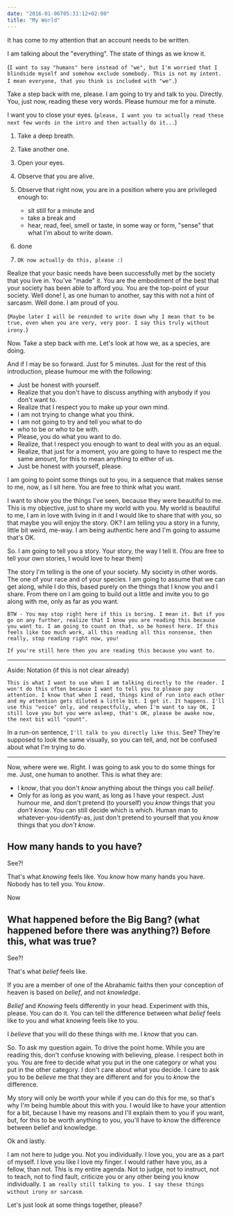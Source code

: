 ```yaml
---
date: "2016-01-06T05:31:12+02:00"
title: "My World"
---
```


It has come to my attention that an account needs to be written.

I am talking about the "everything". The state of things as we know it. 

(`I want to say "humans" here instead of "we", but I'm worried that I blindside myself and somehow exclude somebody. This is not my intent. I mean everyone, that you think is included with "we".`)

Take a step back with me, please. I am going to try and talk to you. Directly. You, just now, reading these very words. Please humour me for a minute. 

I want you to close your eyes. (`please, I want you to actually read these next few words in the intro and then actually do it...`) 

 1. Take a deep breath. 
 1. Take another one. 
 1. Open your eyes.
 1. Observe that you are alive.
 1. Observe that right now, you are in a position where you are privileged enough to: 
    - sit still for a minute and 
    - take a break and
    - hear, read, feel, smell or taste, in some way or form, "sense" that what I'm about to write down.
    
 1. done
 1. `OK now actually do this, please :)`
 
Realize that your basic needs have been successfully met by the society that you live in. You've "made" it. You are the embodiment of the best that your society has been able to afford you. You are the top-point of your society. Well done! I, as one human to another, say this with not a hint of sarcasm. Well done. I am proud of you.

(`Maybe later I will be reminded to write down why I mean that to be true, even when you are very, very poor. I say this truly without irony.`)

Now. Take a step back with me. Let's look at how we, as a species, are doing.

And if I may be so forward. Just for 5 minutes. Just for the rest of this introduction, please humour me with the following:

 - Just be honest with yourself. 
 - Realize that you don't have to discuss anything with anybody if you don't want to.
 - Realize that I respect you to make up your own mind. 
 - I am not trying to change what you think. 
 - I am not going to try and tell you what to do
 - who to be or who to be with. 
 - Please, you do what you want to do.
 - Realize, that I respect you enough to want to deal with you as an equal.
 - Realize, that just for a moment, you are going to have to respect me the same amount, for this to mean anything to either of us.
 - Just be honest with yourself, please.

I am going to point some things out to you, in a sequence that makes sense to me, now, as I sit here. You are free to think what you want. 

I want to show you the things I've seen, because they were beautiful to me. This is my objective, just to share my world with you. My world is beautiful to me, I am in love with living in it and I would like to share that with you, so that maybe you will enjoy the story. OK? I am telling you a story in a funny, little bit weird, me-way. I am being authentic here and I'm going to assume that's OK.

So. I am going to tell you a story. Your story, the way I tell it. (You are free to tell your own stories, I would love to hear them)

The story I'm telling is the one of your society. My society in other words. The one of your race and of your species. I am going to assume that we can get along, while I do this, based purely on the things that I know you and I share. From there on I am going to build out a little and invite you to go along with me, only as far as you want.

```
BTW - You may stop right here if this is boring. I mean it. But if you
go on any further, realize that I know you are reading this because
you want to. I am going to count on that, so be honest here. If this
feels like too much work, all this reading all this nonsense, then
really, stop reading right now, you!

If you're still here then you are reading this because you want to.
```

---

Aside: Notation (if this is not clear already)

```
This is what I want to use when I am talking directly to the reader. I
won't do this often because I want to tell you to please pay
attention. I know that when I read, things kind of run into each other
and my attention gets diluted a little bit. I get it. It happens. I'll
use this "voice" only, and respectfully, when I'm want to say OK, I
still love you but you were asleep, that's OK, please be awake now,
the next bit will "count".
```

In a run-on sentence, `I'll talk to you directly like this`. See? They're supposed to look the same visually, so you can tell, and, not be confused about what I'm trying to do.

---

Now, where were we. Right. I was going to ask you to do some things for me. Just, one human to another. This is what they are:

 - I *know*, that you don't *know* anything about the things you call *belief*. 
 - Only for as long as you want, as long as I have your respect. Just humour me, and don't pretend (to yourself) you *know* things that you *don't know*. You can still decide which is which. Human man to whatever-you-identify-as, just don't pretend to yourself that you *know* things that you *don't know*.
 
## How many hands to you have? 

See?!

That's what *knowing* feels like. You *know* how many hands you have. Nobody has to tell you. You *know*.

Now

## What happened before the Big Bang? (what happened before there was anything?) Before this, what was true?

See?!

That's what *belief* feels like.

If you are a member of one of the Abrahamic faiths then your conception of heaven is based on *belief*, and not *knowledge*. 

*Belief* and *Knowing* feels differently in your head. Experiment with this, please. You can do it. You can tell the difference between what *belief* feels like to you and what *knowing* feels like to you.

I *believe* that you will do these things with me. I *know* that you can.

So. To ask my question again. To drive the point home. While you are reading this, don't confuse knowing with believing, please. I respect both in you. You are free to decide what you put in the one category or what you put in the other category. I don't care about what you decide. I care to ask you to be *believe* me that they are different and for you to *know* the difference.

My story will only be worth your while if you can do this for me, so that's why I'm being humble about this with you. I would like to have your attention for a bit, because I have my reasons and I'll explain them to you if you want, but, for this to be worth anything to you, you'll have to know the difference between belief and knowledge.

Ok and lastly.

I am not here to judge you. Not you individually. I love you, you are as a part of myself. I love you like I love my finger. I would rather have you, as a fellow, than not. This is my entire agenda. Not to judge, not to instruct, not to teach, not to find fault, criticize you or any other being you know individually. `I am really still talking to you. I say these things without irony or sarcasm`.

Let's just look at some things together, please?
